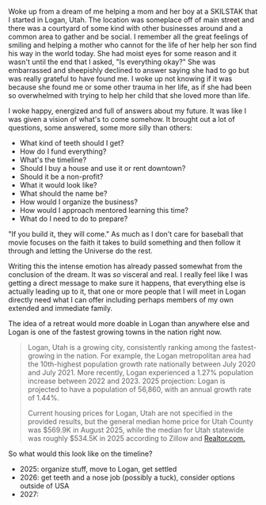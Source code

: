 Woke up from a dream of me helping a mom and her boy at a SKILSTAK that I started in Logan, Utah. The location was someplace off of main street and there was a courtyard of some kind with other businesses around and a common area to gather and be social. I remember all the great feelings of smiling and helping a mother who cannot for the life of her help her son find his way in the world today. She had moist eyes for some reason and it wasn't until the end that I asked, "Is everything okay?" She was embarrassed and sheepishly declined to answer saying she had to go but was really grateful to have found me. I woke up not knowing if it was because she found me or some other trauma in her life, as if she had been so overwhelmed with trying to help her child that she loved more than life.

I woke happy, energized and full of answers about my future. It was like I was given a vision of what's to come somehow. It brought out a lot of questions, some answered, some more silly than others:

- What kind of teeth should I get?
- How do I fund everything?
- What's the timeline?
- Should I buy a house and use it or rent downtown?
- Should it be a non-profit?
- What it would look like?
- What should the name be?
- How would I organize the business?
- How would I approach mentored learning this time?
- What do I need to do to prepare?

"If you build it, they will come." As much as I don't care for baseball that movie focuses on the faith it takes to build something and then follow it through and letting the Universe do the rest.

Writing this the intense emotion has already passed somewhat from the conclusion of the dream. It was *so* visceral and real. I really feel like I was getting a direct message to make sure it happens, that everything else is actually leading up to it, that one or more people that I will meet in Logan directly need what I can offer including perhaps members of my own extended and immediate family.

The idea of a retreat would more doable in Logan than anywhere else and Logan is one of the fastest growing towns in the nation right now.

> Logan, Utah is a growing city, consistently ranking among the fastest-growing in the nation. For example, the Logan metropolitan area had the 10th-highest population growth rate nationally between July 2020 and July 2021. More recently, Logan experienced a 1.27% population increase between 2022 and 2023. 2025 projection: Logan is projected to have a population of 56,860, with an annual growth rate of 1.44%.
> 
> Current housing prices for Logan, Utah are not specified in the provided results, but the general median home price for Utah County was $569.9K in August 2025, while the median for Utah statewide was roughly $534.5K in 2025 according to Zillow and [Realtor.com.](https://realtor.com/)

So what would this look like on the timeline?

- 2025: organize  stuff, move to Logan, get settled
- 2026: get teeth and a nose job (possibly a tuck), consider options outside of USA
- 2027: 
